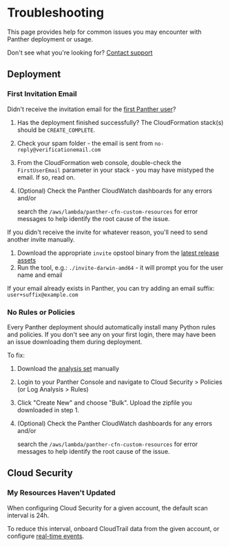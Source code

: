 # Troubleshooting

This page provides help for common issues you may encounter with Panther deployment or usage.

Don't see what you're looking for? [Contact support](./)

## Deployment

### First Invitation Email

Didn't receive the invitation email for the [first Panther user](../quick-start.md#first-login)?

1. Has the deployment finished successfully? The CloudFormation stack(s) should be `CREATE_COMPLETE`.
2. Check your spam folder - the email is sent from `no-reply@verificationemail.com`
3. From the CloudFormation web console, double-check the `FirstUserEmail` parameter in your stack - you may have mistyped the email. If so, read on.
4.  (Optional) Check the Panther CloudWatch dashboards for any errors and/or

    search the `/aws/lambda/panther-cfn-custom-resources` for error messages to help identify the root cause of the issue.

If you didn't receive the invite for whatever reason, you'll need to send another invite manually.

1. Download the appropriate `invite` opstool binary from the [latest release assets](https://github.com/panther-labs/panther/releases)
2. Run the tool, e.g.: `./invite-darwin-amd64` - it will prompt you for the user name and email

If your email already exists in Panther, you can try adding an email suffix: `user+suffix@example.com`

### No Rules or Policies

Every Panther deployment should automatically install many Python rules and policies. If you don't see any on your first login, there may have been an issue downloading them during deployment.

To fix:

1. Download the [analysis set](https://github.com/panther-labs/panther-analysis/releases/latest/download/panther-analysis-all.zip) manually
2. Login to your Panther Console and navigate to Cloud Security > Policies (or Log Analysis > Rules)
3. Click "Create New" and choose "Bulk". Upload the zipfile you downloaded in step 1.
4.  (Optional) Check the Panther CloudWatch dashboards for any errors and/or

    search the `/aws/lambda/panther-cfn-custom-resources` for error messages to help identify the root cause of the issue.

## Cloud Security

### My Resources Haven't Updated

When configuring Cloud Security for a given account, the default scan interval is 24h.

To reduce this interval, onboard CloudTrail data from the given account, or configure [real-time events](../data-onboarding/setup-cloud-accounts.md#configure-real-time-monitoring).
